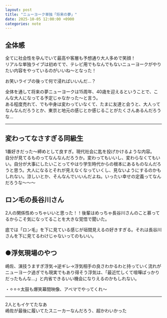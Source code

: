 ```yaml
---
layout: post
title: "ニューヨーク単独「将来の夢」"
date: 2025-10-05 12:00:00 +0900
categories: note
---
```

## 全体感  
全てに社会性を孕んでいて最高や客層も予想通り大人多めで笑顔！  
リアルな単独ライブは初めてで、テレビ用でもなんでもないニューヨークがやりたい内容をやっているのがいいね〜となった！  

お笑いライブの後って何で浸ればいいんだ…？  

全体を通して将来の夢ニューヨークは15周年、40歳を迎えるということで、こんな大人になってる予定じゃなかった〜と言う。  
ある程度売れて、でも中身は変わっていなくて、たまに友達と会うと、大人ってなんなんだろうとか、東京と地元の感じとか感じることがたくさんあるんだろうな… 
  
---  
  
## 変わってなさすぎる同級生  
1番好きだった〜締めとして良すぎ。現代社会に匙を投げかけるような内容。  
自分が見てるものってなんなんだろうか。変わってもいいし、変わらなくてもいい。自分が大事にしたいことってやはり学生時代からの根本にあるものなんだろうと思う。大人になるとそれが見えなくなっていくし、見ないようにするのかもしれない。涼しいとか、そんなんでいいんだよね。いったい幸せの定義ってなんだろうな〜〜〜  
 

## ロン毛の長谷川さん  
2人の関係性めっちゃいいと思った！！後輩はめっちゃ長谷川さんのこと慕ってるからこそ気になってることを大きな覚悟で聞いた。  

底では「ロン毛」を下に見ている感じが垣間見えるの好きすぎる。それは長谷川さんを下に見てるわけじゃないってのもいい。  

## ●浮気現場のやつ  
嶋佐、演技うますぎ浮気→逆ギレ→浮気相手の良さわかるわと持っていく流れがニューヨーク過ぎでも現実でもあり得そう浮気は、「最近忙しくて喧嘩ばっかりだったもんな…」と内省できるいい機会になりえるのかもしれない。

・⚪︎⚪︎⚪︎太鼓も爆笑幕間映像、アベマでやってくれ〜  
  
---  
  
2人ともイケてたなあ  
嶋佐が最後に履いてたスニーカーなんだろう、超かわいかった  
